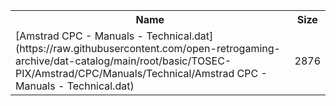 <table>
<tr><th>Name</th><th>Size</th></tr>
<tr><td>
[Amstrad CPC - Manuals - Technical.dat](https://raw.githubusercontent.com/open-retrogaming-archive/dat-catalog/main/root/basic/TOSEC-PIX/Amstrad/CPC/Manuals/Technical/Amstrad CPC - Manuals - Technical.dat)
</td><td>2876</td></tr>
</table>
